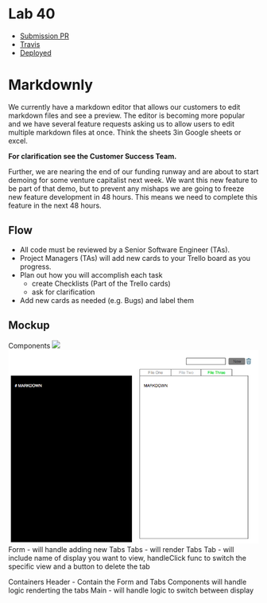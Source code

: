 # Lab 40
- [Submission PR](https://github.com/401-advanced-javascript-donna/markdownly/pull/1)
- [Travis](https://travis-ci.com/401-advanced-javascript-donna/markdownly)
- [Deployed](https://confident-brown-cbff16.netlify.com/)

# Markdownly

We currently have a markdown editor that allows our customers to edit markdown
files and see a preview. The editor is becoming more popular and we have several
feature requests asking us to allow users to edit multiple markdown files at once.
Think the sheets 3in Google sheets or excel.

**For clarification see the Customer Success Team.**

Further, we are nearing the end of our funding runway and are about to start demoing
for some venture capitalist next week. We want this new feature to be part of that
demo, but to prevent any mishaps we are going to freeze new feature development in
48 hours. This means we need to complete this feature in the next 48 hours.

## Flow

* All code must be reviewed by a Senior Software Engineer (TAs).
* Project Managers (TAs) will add new cards to your Trello board as you progress.
* Plan out how you will accomplish each task
  * create Checklists (Part of the Trello cards)
  * ask for clarification
* Add new cards as needed (e.g. Bugs) and label them

## Mockup

Components
![](assets/image.png)
![](assets/image2.png)
  Form - will handle adding new Tabs
  Tabs - will render Tabs
  Tab - will include name of display you want to view, handleClick func to switch the specific view and a button to delete the tab

Containers
  Header - Contain the Form and Tabs Components will handle logic renderting the tabs
  Main - will handle logic to switch between display
